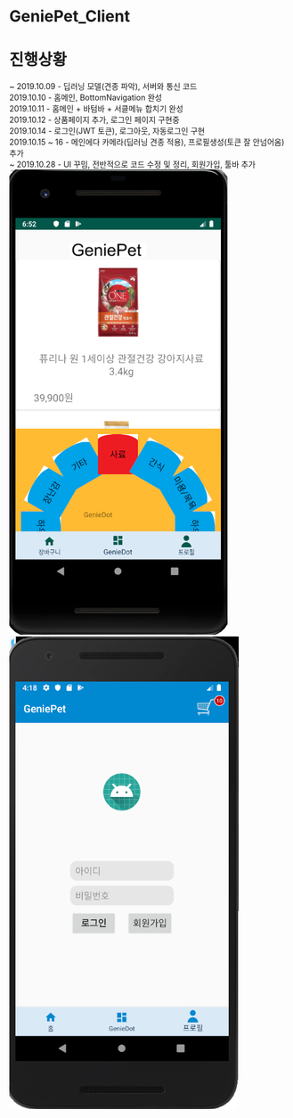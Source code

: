 # GeniePet_Client


# 진행상황
~ 2019.10.09 - 딥러닝 모델(견종 파악), 서버와 통신 코드 <br>
2019.10.10 - 홈메인, BottomNavigation 완성 <br>
2019.10.11 - 홈메인 + 바텀바 + 서클메뉴 합치기 완성<br>
2019.10.12 - 상품페이지 추가, 로그인 페이지 구현중 <br>
2019.10.14 - 로그인(JWT 토큰), 로그아웃, 자동로그인 구현 <br>
2019.10.15 ~ 16 - 메인에다 카메라(딥러닝 견종 적용), 프로필생성(토큰 잘 안넘어옴) 추가 <br>
~ 2019.10.28 - UI 꾸밈, 전반적으로 코드 수정 및 정리, 회원가입, 툴바 추가<br>
![진행단계](./picture/android_2.png)
![진행단계](./picture/p2.png)

